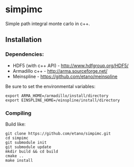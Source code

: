 # simpimc

Simple path integral monte carlo in c++.

## Installation

### Dependencies:

* HDF5 (with c++ API) - http://www.hdfgroup.org/HDF5/
* Armadillo c++ - http://arma.sourceforge.net/
* Meinspline - https://github.com/etano/meinspline

Be sure to set the environmental variables:

    export ARMA_HOME=/armadillo/install/directory
    export EINSPLINE_HOME=/einspline/install/directory
    
### Compiling

Build like:

    git clone https://github.com/etano/simpimc.git
    cd simpimc
    git submodule init
    git submodule update
    mkdir build && cd build
    cmake ..
    make install
